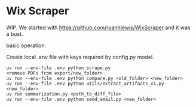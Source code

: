 # Wix Scraper

WIP. We started with https://github.com/ryanhlewis/WixScraper and it was a bust.

basic operation:

Create local .env file with keys required by config.py model.

```
uv run --env-file .env python scrape.py
<remove PDFs from export/new_folder>
uv run --env-file .env python compare.py <old_folder> <new_folder>
uv run --env-file .env python utils/extract_artifacts_v1.py <new_folder>
uv run summarization.py <path_to_diff_file>
uv run --env-file .env python send_email.py <new_folder>
```
